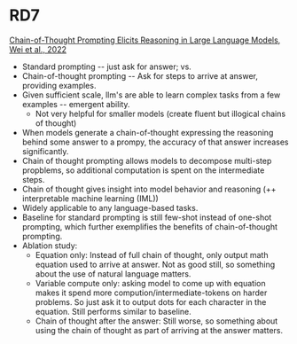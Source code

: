 # RD7
[Chain-of-Thought Prompting Elicits Reasoning in Large Language Models, Wei et al., 2022](https://proceedings.neurips.cc/paper_files/paper/2022/file/9d5609613524ecf4f15af0f7b31abca4-Paper-Conference.pdf)


- Standard prompting -- just ask for answer; vs.
- Chain-of-thought prompting -- Ask for steps to arrive at answer, providing examples.
- Given sufficient scale, llm's are able to learn complex tasks from a few examples -- emergent ability.
  - Not very helpful for smaller models (create fluent but illogical chains of thought)
- When models generate a chain-of-thought expressing the reasoning behind some answer to a prompy, the accuracy of that answer increases significantly.
- Chain of thought prompting allows models to decompose multi-step propblems, so additional computation is spent on the intermediate steps.
- Chain of thought gives insight into model behavior and reasoning (++ interpretable machine learning (IML))
- Widely applicable to any language-based tasks.
- Baseline for standard prompting is still few-shot instead of one-shot prompting, which further exemplifies the benefits of chain-of-thought prompting.
- Ablation study:
  - Equation only: Instead of full chain of thought, only output math equation used to arrive at answer. Not as good still, so something about the use of natural language matters.
  - Variable compute only: asking model to come up with equation makes it spend more compution/intermediate-tokens on harder problems. So just ask it to output dots for each character in the equation. Still performs similar to baseline.
  - Chain of thought after the answer: Still worse, so something about using the chain of thought as part of arriving at the answer matters.
